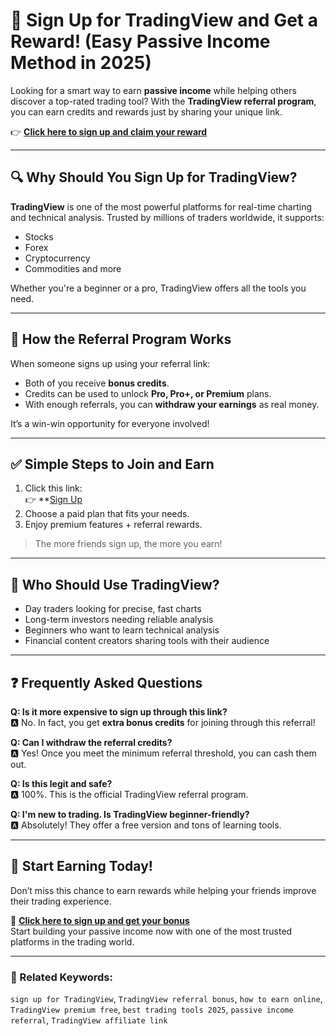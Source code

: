 # 💸 Sign Up for TradingView and Get a Reward! (Easy Passive Income Method in 2025)

Looking for a smart way to earn **passive income** while helping others discover a top-rated trading tool? With the **TradingView referral program**, you can earn credits and rewards just by sharing your unique link.

👉 **[Click here to sign up and claim your reward](https://www.tradingview.com/pricing/?share_your_love=erinurshofa)**

---

## 🔍 Why Should You Sign Up for TradingView?

**TradingView** is one of the most powerful platforms for real-time charting and technical analysis. Trusted by millions of traders worldwide, it supports:
- Stocks
- Forex
- Cryptocurrency
- Commodities and more

Whether you're a beginner or a pro, TradingView offers all the tools you need.

---

## 🎁 How the Referral Program Works

When someone signs up using your referral link:
- Both of you receive **bonus credits**.
- Credits can be used to unlock **Pro, Pro+, or Premium** plans.
- With enough referrals, you can **withdraw your earnings** as real money.

It’s a win-win opportunity for everyone involved!

---

## ✅ Simple Steps to Join and Earn

1. Click this link:  
   👉 **[Sign Up](https://www.tradingview.com/pricing/?share_your_love=erinurshofa)
2. Choose a paid plan that fits your needs.
3. Enjoy premium features + referral rewards.

> The more friends sign up, the more you earn!

---

## 🎯 Who Should Use TradingView?

- Day traders looking for precise, fast charts
- Long-term investors needing reliable analysis
- Beginners who want to learn technical analysis
- Financial content creators sharing tools with their audience

---

## ❓ Frequently Asked Questions

**Q: Is it more expensive to sign up through this link?**  
🅰️ No. In fact, you get **extra bonus credits** for joining through this referral!

**Q: Can I withdraw the referral credits?**  
🅰️ Yes! Once you meet the minimum referral threshold, you can cash them out.

**Q: Is this legit and safe?**  
🅰️ 100%. This is the official TradingView referral program.

**Q: I'm new to trading. Is TradingView beginner-friendly?**  
🅰️ Absolutely! They offer a free version and tons of learning tools.

---

## 🚀 Start Earning Today!

Don’t miss this chance to earn rewards while helping your friends improve their trading experience.

🎁 **[Click here to sign up and get your bonus](https://www.tradingview.com/pricing/?share_your_love=erinurshofa)**  
Start building your passive income now with one of the most trusted platforms in the trading world.

---

### 🔎 Related Keywords:
`sign up for TradingView`, `TradingView referral bonus`, `how to earn online`, `TradingView premium free`, `best trading tools 2025`, `passive income referral`, `TradingView affiliate link`
